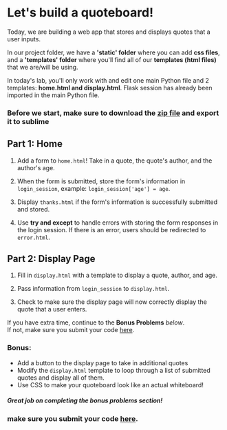 # Let's build a quoteboard!

Today, we are building a web app that stores and displays quotes that a user inputs.

In our project folder, we have a **'static' folder** where you can add **css files**, and a **'templates' folder** where you'll find all of our **templates (html files)** that we are/will be using.

In today's lab, you'll only work with and edit one main Python file and 2 templates: **home.html and display.html**. Flask session has already been imported in the main Python file.

### Before we start, make sure to download the [zip file](https://drive.google.com/file/d/1ofZfcnX8v7aF0PqQx-OwlW-AHBlKdWzo/view?usp=share_link) and export it to sublime

## Part 1: Home

1. Add a form to `home.html`! Take in a quote, the quote's author, and the author's age.

2. When the form is submitted, store the form's information in `login_session`, example: `login_session['age'] = age`.

3. Display `thanks.html` if the form's information is successfully submitted and stored.

4. Use **try and except** to handle errors with storing the form responses in the login session. If there is an error, users should be redirected to `error.html`.

## Part 2: Display Page

1. Fill in `display.html` with a template to display a quote, author, and age.

2. Pass information from `login_session` to `display.html`.

3. Check to make sure the display page will now correctly display the quote that a user enters.


If you have extra time, continue to the **Bonus Problems** *below*.  
If not, make sure you submit your code [here](https://forms.gle/qV846gqsnYGiCbMk7).


### Bonus:

-   Add a button to the display page to take in additional quotes
-   Modify the `display.html` template to loop through a list of submitted quotes and display all of them.
-   Use CSS to make your quoteboard look like an actual whiteboard!

##### Great job on completing the bonus problems section!  
### make sure you submit your code [here](https://forms.gle/qV846gqsnYGiCbMk7).
